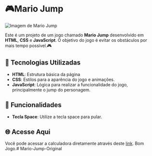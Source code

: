 # 🎮Mario Jump

![Imagem de Mario Jump](../Mario/images/capa.png)

Este é um projeto de um jogo chamado **Mario Jump** desenvolvido em **HTML**, **CSS** e **JavaScript**. O objetivo do jogo é evitar os obstáculos por mais tempo possível.🎮

## 🚀 Tecnologias Utilizadas

- **HTML**: Estrutura básica da página 
- **CSS**: Estilos para a aparência do jogo e animações.
- **JavaScript**: Lógica para realizar a funcionalidade do jogo, principalmente o jump do personagem.

## 🔢 Funcionalidades

- **Tecla Space**: Utilize a tecla space para pular.


## 🌐 Acesse Aqui

Você pode acessar a calculadora diretamente através deste [link]([https://marcellofigueiredo.github.io/Mario-Jump/](https://marcellofigueiredo.github.io/Mario-Jump-Original/)). Bom Jogo.# Mario-Jump-Original
